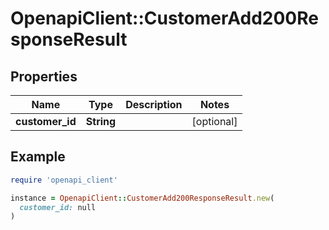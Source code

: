 # OpenapiClient::CustomerAdd200ResponseResult

## Properties

| Name | Type | Description | Notes |
| ---- | ---- | ----------- | ----- |
| **customer_id** | **String** |  | [optional] |

## Example

```ruby
require 'openapi_client'

instance = OpenapiClient::CustomerAdd200ResponseResult.new(
  customer_id: null
)
```

